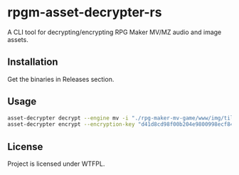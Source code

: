 # rpgm-asset-decrypter-rs

A CLI tool for decrypting/encrypting RPG Maker MV/MZ audio and image assets.

## Installation

Get the binaries in Releases section.

## Usage

```bash
asset-decrypter decrypt --engine mv -i "./rpg-maker-mv-game/www/img/tilesets"
asset-decrypter encrypt --encryption-key "d41d8cd98f00b204e9800998ecf8427e" --engine mv -i "./decrypted-images"
```

## License

Project is licensed under WTFPL.
